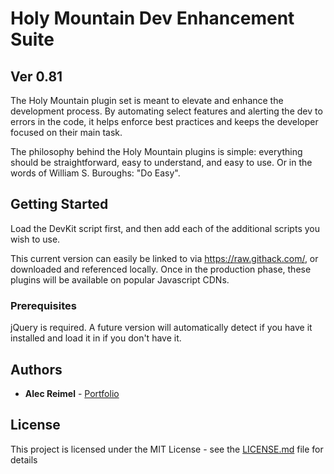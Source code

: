 # Holy Mountain Dev Enhancement Suite

## Ver 0.81

The Holy Mountain plugin set is meant to elevate and enhance the development process.  By automating select features and alerting the dev to errors in the code, it helps enforce best practices and keeps the developer focused on their main task.  

The philosophy behind the Holy Mountain plugins is simple: everything should be straightforward, easy to understand, and easy to use.  Or in the words of William S. Buroughs: "Do Easy".

## Getting Started

Load the DevKit script first, and then add each of the additional scripts you wish to use.

This current version can easily be linked to via <https://raw.githack.com/>, or downloaded and referenced locally.  Once in the production phase, these plugins will be available on popular Javascript CDNs.

### Prerequisites

jQuery is required.  A future version will automatically detect if you have it installed and load it in if you don't have it.

## Authors

* **Alec Reimel** - [Portfolio](https://alecreimel.com/)


## License

This project is licensed under the MIT License - see the [LICENSE.md](LICENSE.md) file for details
